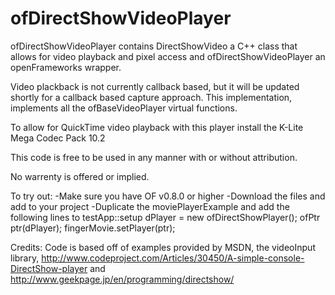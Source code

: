 ofDirectShowVideoPlayer
=======================

ofDirectShowVideoPlayer contains DirectShowVideo a C++ class that allows for video playback and pixel access and ofDirectShowVideoPlayer an openFrameworks wrapper.



Video plackback is not currently callback based, but it will be updated shortly for a callback based capture approach.
This implementation, implements all the ofBaseVideoPlayer virtual functions. 



To allow for QuickTime video playback with this player install the K-Lite Mega Codec Pack 10.2



This code is free to be used in any manner with or without attribution. 

No warrenty is offered or implied. 


To try out:
-Make sure you have OF v0.8.0 or higher 
-Download the files and add to your project
-Duplicate the moviePlayerExample and add the following lines to testApp::setup 
	dPlayer = new ofDirectShowPlayer(); 
	ofPtr <ofBaseVideoPlayer> ptr(dPlayer);
	fingerMovie.setPlayer(ptr); 

Credits:
Code is based off of examples provided by MSDN, the videoInput library, http://www.codeproject.com/Articles/30450/A-simple-console-DirectShow-player and http://www.geekpage.jp/en/programming/directshow/


